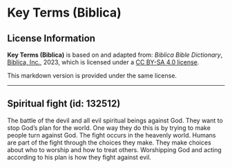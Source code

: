 # Key Terms (Biblica)

## License Information

**Key Terms (Biblica)** is based on and adapted from: _Biblica Bible Dictionary_, [Biblica, Inc.](https://www.biblica.com/), 2023, which is licensed under a [CC BY-SA 4.0 license](https://creativecommons.org/licenses/by-sa/4.0/legalcode.en).

This markdown version is provided under the same license.



--------------------------------

## Spiritual fight (id: 132512)

The battle of the devil and all evil spiritual beings against God. They want to stop God’s plan for the world. One way they do this is by trying to make people turn against God. The fight occurs in the heavenly world. Humans are part of the fight through the choices they make. They make choices about who to worship and how to treat others. Worshipping God and acting according to his plan is how they fight against evil.


